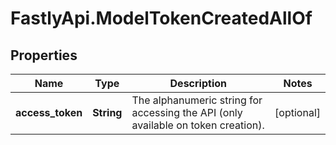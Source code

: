 # FastlyApi.ModelTokenCreatedAllOf

## Properties

Name | Type | Description | Notes
------------ | ------------- | ------------- | -------------
**access_token** | **String** | The alphanumeric string for accessing the API (only available on token creation). | [optional] 


